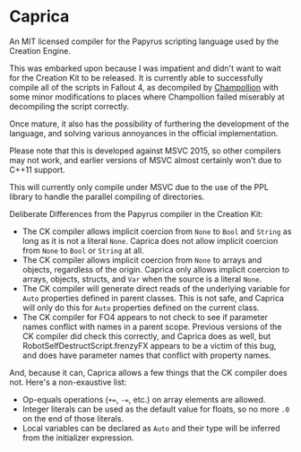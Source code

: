 # Caprica
An MIT licensed compiler for the Papyrus scripting language used by the Creation Engine.

This was embarked upon because I was impatient and didn't want to wait for the Creation Kit to be released. It is currently able to successfully compile all of the scripts in Fallout 4, as decompiled by [Champollion](https://github.com/Orvid/Champollion) with some minor modifications to places where Champollion failed miserably at decompiling the script correctly.

Once mature, it also has the possibility of furthering the development of the language, and solving various annoyances in the official implementation.

Please note that this is developed against MSVC 2015, so other compilers may not work, and earlier versions of MSVC almost certainly won't due to C++11 support.

This will currently only compile under MSVC due to the use of the PPL library to handle the parallel compiling of directories.

Deliberate Differences from the Papyrus compiler in the Creation Kit:
 - The CK compiler allows implicit coercion from `None` to `Bool` and `String` as long as it is not a literal `None`. Caprica does not allow implicit coercion from `None` to `Bool` or `String` at all.
 - The CK compiler allows implicit coercion from `None` to arrays and objects, regardless of the origin. Caprica only allows implicit coercion to arrays, objects, structs, and `Var` when the source is a literal `None`.
 - The CK compiler will generate direct reads of the underlying variable for `Auto` properties defined in parent classes. This is not safe, and Caprica will only do this for `Auto` properties defined on the current class.
 - The CK compiler for FO4 appears to not check to see if parameter names conflict with names in a parent scope. Previous versions of the CK compiler did check this correctly, and Caprica does as well, but RobotSelfDestructScript.frenzyFX appears to be a victim of this bug, and does have parameter names that conflict with property names.

And, because it can, Caprica allows a few things that the CK compiler does not. Here's a non-exaustive list:
 - Op-equals operations (`+=`, `-=`, etc.) on array elements are allowed.
 - Integer literals can be used as the default value for floats, so no more `.0` on the end of those literals.
 - Local variables can be declared as `Auto` and their type will be inferred from the initializer expression.
